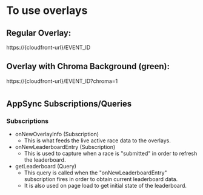 # To use overlays

## Regular Overlay:

https://{cloudfront-url}/EVENT_ID

## Overlay with Chroma Background (green):

https://{cloudfront-url}/EVENT_ID?chroma=1

#

## AppSync Subscriptions/Queries
### Subscriptions
- onNewOverlayInfo (Subscription)
  - This is what feeds the live active race data to the overlays.
- onNewLeaderboardEntry (Subscription)
  - This is used to capture when a race is "submitted" in order to refresh the leaderboard.
- getLeaderboard (Query)
  - This query is called when the "onNewLeaderboardEntry" subscription fires in order to obtain current leaderboard data. 
  - It is also used on page load to get initial state of the leaderboard.